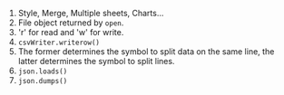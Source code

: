1. Style, Merge, Multiple sheets, Charts...
2. File object returned by `open`.
3. 'r' for read and 'w' for write.
4. `csvWriter.writerow()`
5. The former determines the symbol to split data on the same line, the latter determines the symbol to split lines.
6. `json.loads()`
7. `json.dumps()`
